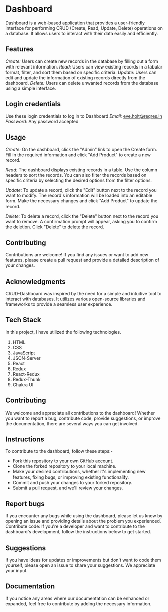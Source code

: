 # Dashboard

Dashboard is a web-based application that provides a user-friendly interface for performing CRUD (Create, Read, Update, Delete) operations on a database. It allows users to interact with their data easily and efficiently.

## Features
_Create:_ Users can create new records in the database by filling out a form with relevant information.
_Read:_ Users can view existing records in a tabular format, filter, and sort them based on specific criteria.
_Update:_ Users can edit and update the information of existing records directly from the dashboard.
_Delete:_ Users can delete unwanted records from the database using a simple interface.

## Login credentials
Use these login credentials to log in to Dashboard
_Email:_ eve.holt@reqres.in
_Password:_ Any password accepted


## Usage
_Create:_ On the dashboard, click the "Admin" link to open the Create form. Fill in the required information and click "Add Product" to create a new record.

_Read:_ The dashboard displays existing records in a table. Use the column headers to sort the records. You can also filter the records based on specific criteria by selecting the desired options from the filter options.

_Update:_ To update a record, click the "Edit" button next to the record you want to modify. The record's information will be loaded into an editable form. Make the necessary changes and click "Add Product" to update the record.

_Delete:_ To delete a record, click the "Delete" button next to the record you want to remove. A confirmation prompt will appear, asking you to confirm the deletion. Click "Delete" to delete the record.

## Contributing
Contributions are welcome! If you find any issues or want to add new features, please create a pull request and provide a detailed description of your changes.

## Acknowledgments
CRUD-Dashboard was inspired by the need for a simple and intuitive tool to interact with databases. It utilizes various open-source libraries and frameworks to provide a seamless user experience.

## Tech Stack
In this project, I have utilized the following technologies.

1. HTML
2. CSS
3. JavaScript
4. JSON-Server
5. React
6. Redux
7. React-Redux
8. Redux-Thunk
9. Chakra UI
   
## Contributing
We welcome and appreciate all contributions to the dashboard! Whether you want to report a bug, contribute code, provide suggestions, or improve the documentation, there are several ways you can get involved.

## Instructions
To contribute to the dashboard, follow these steps:-

- Fork this repository to your own GitHub account.
- Clone the forked repository to your local machine.
- Make your desired contributions, whether it's implementing new features, fixing bugs, or improving existing functionality.
- Commit and push your changes to your forked repository.
- Submit a pull request, and we'll review your changes.


## Report bugs
If you encounter any bugs while using the dashboard, please let us know by opening an issue and providing details about the problem you experienced.
Contribute code: If you're a developer and want to contribute to the dashboard's development, follow the instructions below to get started.

## Suggestions
If you have ideas for updates or improvements but don't want to code them yourself, please open an issue to share your suggestions. We appreciate your input.

## Documentation
If you notice any areas where our documentation can be enhanced or expanded, feel free to contribute by adding the necessary information.
